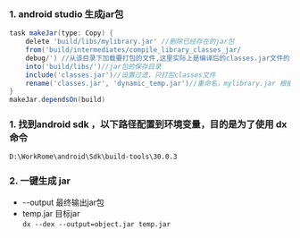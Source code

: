 ### 1. android studio 生成jar包
```groovy
task makeJar(type: Copy) {
    delete 'build/libs/mylibrary.jar' //删除已经存在的jar包
    from('build/intermediates/compile_library_classes_jar/
    debug/') //从该目录下加载要打包的文件,这里实际上是编译后的classes.jar文件的目录
    into('build/libs/')//jar包的保存目录
    include('classes.jar')//设置过滤，只打包classes文件
    rename('classes.jar', 'dynamic_temp.jar')//重命名，mylibrary.jar 根据自己的需求设置
}
makeJar.dependsOn(build)
```
### 1. 找到android sdk ，以下路径配置到环境变量，目的是为了使用 dx 命令  
`D:\WorkRome\android\Sdk\build-tools\30.0.3`

### 2.  一键生成 jar
- --output 最终输出jar包  
- temp.jar 目标jar  
` dx --dex --output=object.jar temp.jar ` 


